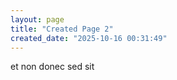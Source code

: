 ```yaml
---
layout: page
title: "Created Page 2"
created_date: "2025-10-16 00:31:49"
---
```


et non donec sed sit 
